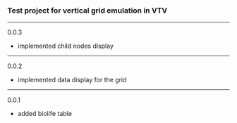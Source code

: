 ### Test project for vertical grid emulation in VTV

--------
0.0.3
- implemented child nodes display

--------
0.0.2
- implemented data display for the grid

--------
0.0.1
- added biolife table